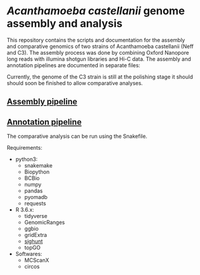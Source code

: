 # _Acanthamoeba castellanii_ genome assembly and analysis

This repository contains the scripts and documentation for the assembly and comparative genomics of two strains of Acanthamoeba castellanii (Neff and C3). The assembly process was done by combining Oxford Nanopore long reads with illumina shotgun libraries and Hi-C data. The assembly and annotation pipelines are documented in separate files:

Currently, the genome of the C3 strain is still at the polishing stage it should should soon be finished to allow comparative analyses.

## [Assembly pipeline](doc/assembly_pipeline.md)
## [Annotation pipeline](doc/annotation_pipeline.md)

The comparative analysis can be run using the Snakefile.

Requirements:
* python3:
    + snakemake
    + Biopython
    + BCBio
    + numpy
    + pandas
    + pyomadb
    + requests
* R 3.6.x:
    + tidyverse
    + GenomicRanges
    + ggbio
    + gridExtra
    + [sighunt](https://github.com/KamilSJaron/sighunt)
    + topGO
* Softwares:
    + MCScanX
    + circos
